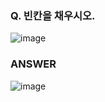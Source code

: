 ### Q. 빈칸을 채우시오.
![image](https://github.com/sejongsmarcle/2023_Autumn_DataAnalysisStudy/assets/70877858/be174e6a-f24b-403a-a384-d0018c91bd34)


### ANSWER
![image](https://github.com/sejongsmarcle/2023_Autumn_DataAnalysisStudy/assets/70877858/a03df558-5928-4013-baee-d8e817ace305)

